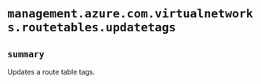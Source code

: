 # `management.azure.com.virtualnetworks.routetables.updatetags`

## `summary`
Updates a route table tags.


